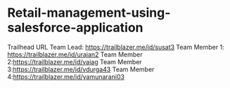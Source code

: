 # Retail-management-using-salesforce-application
Trailhead URL 
Team Lead: https://trailblazer.me/id/susat3
Team Member 1: https://trailblazer.me/id/urajan2
Team Member 2:https://trailblazer.me/id/vaiag
Team Member 3:https://trailblazer.me/id/vdurga43
Team Member 4:https://trailblazer.me/id/yamunarani03
